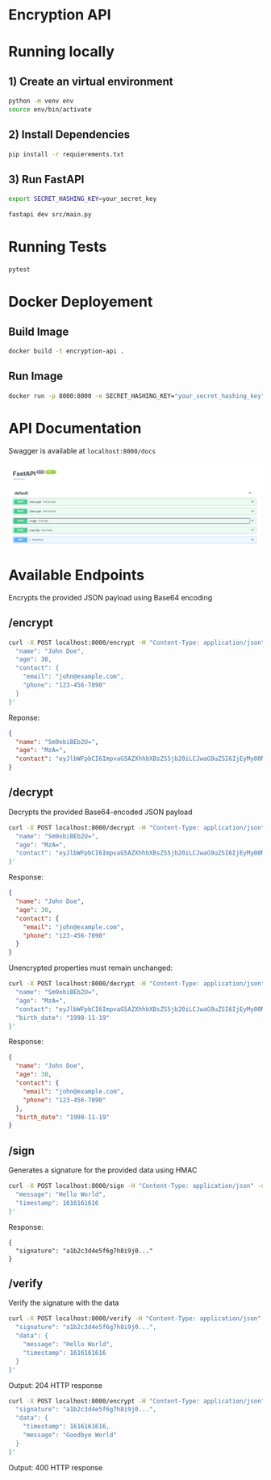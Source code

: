 # Encryption API

# Running locally

## 1) Create an virtual environment
```sh
python -m venv env
source env/bin/activate
```
## 2) Install Dependencies
```sh
pip install -r requierements.txt
```

## 3) Run FastAPI

```sh
export SECRET_HASHING_KEY=your_secret_key
```

```sh
fastapi dev src/main.py
```

# Running Tests
```sh
pytest
```

# Docker Deployement
## Build Image
```sh
docker build -t encryption-api .
```

## Run Image
```sh
docker run -p 8000:8000 -e SECRET_HASHING_KEY="your_secret_hashing_key" encryption-api
```

# API Documentation

Swagger is available at `localhost:8000/docs`

![swagger_endpoint](documentation/swagger_endpoint.png)



# Available Endpoints

Encrypts the provided JSON payload using Base64 encoding
## /encrypt
```sh
curl -X POST localhost:8000/encrypt -H "Content-Type: application/json" -d '{
  "name": "John Doe",
  "age": 30,
  "contact": {
    "email": "john@example.com",
    "phone": "123-456-7890"
  }
}'
```

Reponse:
```json
{
  "name": "Sm9obiBEb2U=",
  "age": "MzA=",
  "contact": "eyJlbWFpbCI6ImpvaG5AZXhhbXBsZS5jb20iLCJwaG9uZSI6IjEyMy00NTYtNzg5MCJ9"
}
```

## /decrypt
Decrypts the provided Base64-encoded JSON payload
```sh
curl -X POST localhost:8000/decrypt -H "Content-Type: application/json" -d '{
  "name": "Sm9obiBEb2U=",
  "age": "MzA=",
  "contact": "eyJlbWFpbCI6ImpvaG5AZXhhbXBsZS5jb20iLCJwaG9uZSI6IjEyMy00NTYtNzg5MCJ9"
}'
```

Response:
```json
{
  "name": "John Doe",
  "age": 30,
  "contact": {
    "email": "john@example.com",
    "phone": "123-456-7890"
  }
}
```

Unencrypted properties must remain unchanged:

```sh
curl -X POST localhost:8000/decrypt -H "Content-Type: application/json" -d '{
  "name": "Sm9obiBEb2U=",
  "age": "MzA=",
  "contact": "eyJlbWFpbCI6ImpvaG5AZXhhbXBsZS5jb20iLCJwaG9uZSI6IjEyMy00NTYtNzg5MCJ9",
  "birth_date": "1998-11-19"
}'
```

Response:
```json
{
  "name": "John Doe",
  "age": 30,
  "contact": {
    "email": "john@example.com",
    "phone": "123-456-7890"
  },
  "birth_date": "1998-11-19"
}
```

## /sign

Generates a signature for the provided data using HMAC

```sh
curl -X POST localhost:8000/sign -H "Content-Type: application/json" -d '{
  "message": "Hello World",
  "timestamp": 1616161616
}'
```

Response:
```
{
  "signature": "a1b2c3d4e5f6g7h8i9j0..."
}
```



## /verify

Verify the signature with the data

```sh
curl -X POST localhost:8000/verify -H "Content-Type: application/json" -d '{
  "signature": "a1b2c3d4e5f6g7h8i9j0...",
  "data": {
    "message": "Hello World",
    "timestamp": 1616161616
  }
}'
```

Output: 204 HTTP response


```sh
curl -X POST localhost:8000/encrypt -H "Content-Type: application/json" -d '{
  "signature": "a1b2c3d4e5f6g7h8i9j0...",
  "data": {
    "timestamp": 1616161616,
    "message": "Goodbye World"
  }
}'
```

Output: 400 HTTP response
